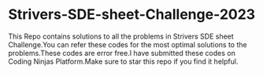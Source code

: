 # Strivers-SDE-sheet-Challenge-2023
This Repo contains solutions to all the problems in Strivers SDE sheet Challenge.You can refer these codes for the most optimal solutions to the problems.These codes are error free.I have submitted these codes on Coding Ninjas Platform.Make sure to star this repo if you find it helpful.
